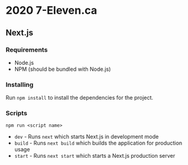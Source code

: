 # 2020 7-Eleven.ca

## Next.js

### Requirements

* Node.js
* NPM (should be bundled with Node.js)

### Installing

Run `npm install` to install the dependencies for the project.

### Scripts

```node
npm run <script name>
```

* `dev` - Runs `next` which starts Next.js in development mode
* `build` - Runs `next build` which builds the application for production usage
* `start` - Runs `next start` which starts a Next.js production server
